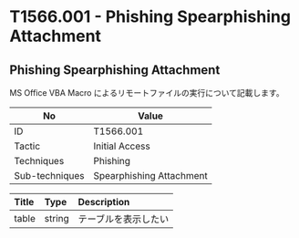 # T1566.001 - Phishing Spearphishing Attachment

Phishing Spearphishing Attachment
-------------

MS Office VBA Macro によるリモートファイルの実行について記載します。

|  No  | Value   |
| ---- | ---- |
|  ID  |  T1566.001  |
|  Tactic  |  Initial Access |
|  Techniques  |  Phishing  |
|  Sub-techniques  |  Spearphishing Attachment |



|Title|Type|Description|
|:---|:---|:---|
|table|string|テーブルを表示したい|
